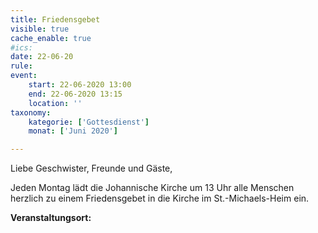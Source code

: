 ```yaml
---
title: Friedensgebet
visible: true
cache_enable: true
#ics: 
date: 22-06-20
rule: 
event:
	start: 22-06-2020 13:00
	end: 22-06-2020 13:15
	location: ''
taxonomy:
	kategorie: ['Gottesdienst']
	monat: ['Juni 2020']

---
```

Liebe Geschwister, Freunde und Gäste,

Jeden Montag lädt die Johannische Kirche um 13 Uhr alle Menschen herzlich zu einem Friedensgebet in die Kirche im St.-Michaels-Heim ein.



**Veranstaltungsort:** 

